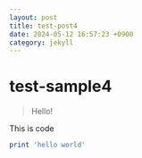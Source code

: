 ```yaml
---
layout: post
title: test-post4
date: 2024-05-12 16:57:23 +0900
category: jekyll
---
```

# test-sample4
> Hello!

This is code
```ruby
print 'hello world'
```